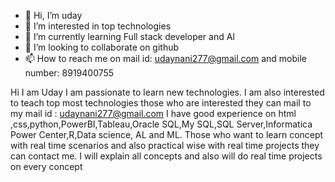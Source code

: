 - 👋 Hi, I’m uday
- 👀 I’m interested in top technologies
- 🌱 I’m currently learning Full stack developer and AI 
- 💞️ I’m looking to collaborate on github
- 📫 How to reach me on mail id: udaynani277@gmail.com  and mobile number: 8919400755

<!---
uday0097/uday0097 is a ✨ special ✨ repository because its `README.md` (this file) appears on your GitHub profile.
You can click the Preview link to take a look at your changes.
--->
Hi I am Uday I am passionate to learn new technologies.
I am also interested to teach top most technologies those who are interested they can mail to my mail id : udaynani277@gmail.com
I have good experience on html ,css,python,PowerBI,Tableau,Oracle SQL,My SQL,SQL Server,Informatica Power Center,R,Data science, AL and ML.
Those who want to learn concept with real time scenarios and also practical wise with real time projects   they can contact me. I will explain all concepts and also will do real time projects on every concept
